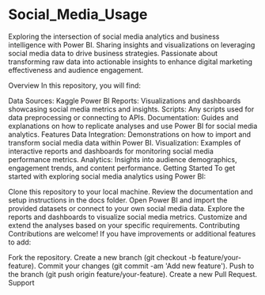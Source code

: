 # Social_Media_Usage
Exploring the intersection of social media analytics and business intelligence with Power BI. Sharing insights and visualizations on leveraging social media data to drive business strategies. Passionate about transforming raw data into actionable insights to enhance digital marketing effectiveness and audience engagement.

Overview
In this repository, you will find:

Data Sources: Kaggle
Power BI Reports: Visualizations and dashboards showcasing social media metrics and insights.
Scripts: Any scripts used for data preprocessing or connecting to APIs.
Documentation: Guides and explanations on how to replicate analyses and use Power BI for social media analytics.
Features
Data Integration: Demonstrations on how to import and transform social media data within Power BI.
Visualization: Examples of interactive reports and dashboards for monitoring social media performance metrics.
Analytics: Insights into audience demographics, engagement trends, and content performance.
Getting Started
To get started with exploring social media analytics using Power BI:

Clone this repository to your local machine.
Review the documentation and setup instructions in the docs folder.
Open Power BI and import the provided datasets or connect to your own social media data.
Explore the reports and dashboards to visualize social media metrics.
Customize and extend the analyses based on your specific requirements.
Contributing
Contributions are welcome! If you have improvements or additional features to add:

Fork the repository.
Create a new branch (git checkout -b feature/your-feature).
Commit your changes (git commit -am 'Add new feature').
Push to the branch (git push origin feature/your-feature).
Create a new Pull Request.
Support
